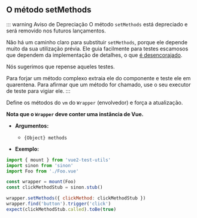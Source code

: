 ## O método setMethods

::: warning Aviso de Depreciação
O método `setMethods` está depreciado e será removido nos futuros lançamentos.

Não há um caminho claro para substituir `setMethods`, porque ele depende muito da sua utilização prévia. Ele guia facilmente para testes escamosos que dependem da implementação de detalhes, o que [é desencorajado](https://github.com/vuejs/rfcs/blob/668866fa71d70322f6a7689e88554ab27d349f9c/active-rfcs/0000-vtu-api.md#setmethods).

Nós sugerimos que repense aqueles testes.

Para forjar um método complexo extraia ele do componente e teste ele em quarentena. Para afirmar que um método for chamado, use o seu executor de teste para vigiar ele.
:::

Define os métodos do `vm` do `Wrapper` (envolvedor) e força a atualização.

**Nota que o `Wrapper` deve conter uma instância de Vue.**

- **Argumentos:**

  - `{Object} methods`

- **Exemplo:**

```js
import { mount } from 'vue2-test-utils'
import sinon from 'sinon'
import Foo from './Foo.vue'

const wrapper = mount(Foo)
const clickMethodStub = sinon.stub()

wrapper.setMethods({ clickMethod: clickMethodStub })
wrapper.find('button').trigger('click')
expect(clickMethodStub.called).toBe(true)
```
